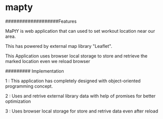 # mapty

###################Features


MaPtY is web application that can used to set workout location near our area.


This has powered by external map library "Leaflet". 


This Application uses browser local storage to store and retrieve the marked location even we reload browser

######### Implementation

1 : This application has completely designed with object-oriented programming concept.


2 : Uses and retrive external library data with help of promises for better optimization


3 : Uses browser local storage for store and retrive data even after reload
